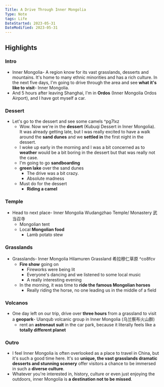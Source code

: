 ```yaml
---
Title: A Drive Through Inner Mongolia
Type: Note
tags: Life
DateStarted: 2023-05-31
DateModified: 2023-05-31
---
```

## Highlights
### Intro
- Inner Mongolia- A region know for its vast grasslands, desserts and mountains. It's home to many ethnic minorities and has a rich culture. In the next five days, I'm going to drive through the area and see **what it's like to visit**- Inner Mongolia.
- And 5 hours after leaving Shanghai, I'm in **Ordos** (Inner Mongolia Ordos Airport), and I have got myself a car.
### Dessert
- Let's go to the dessert and see some camels ^pg7lxz
	- Wow. Now we're in the **dessert** (Kubuqi Dessert in Inner Mongolia). It was already getting late, but I was really excited to have a walk around the **sand dunes** and we **settled in** the first night in the dessert.
	- I woke up early in the morning and I was a bit concerned as to **weather** would be a bit boring in the dessert but that was really not the case.
	- I'm going to go **sandboarding**
	- **green lake** over the sand dunes
		- The drive was a bit crazy.
		- Absolute madness
	- Must do for the dessert
		- **Riding a camel** 
### Temple
- Head to next place- Inner Mongolia Wudangzhao Temple/ Monastery 武当召寺
	- Mongolian tent
	- Local **Mongolian food**
		- Lamb potato stew 
### Grasslands
- Grasslands- Inner Mongolia Hilamuren Grassland 希拉穆仁草原 ^co8fcv
	- **Fire show** going on 
		- Fireworks were being lit
		- Everyone's dancing and we listened to some local music
		- A really interesting evening
	- In the morning, it was time to **ride the famous Mongolian horses**
		- Really riding the horse, no one leading us in the middle of a field
### Volcanos
- One day left on our trip, drive over **three hours** from a grassland to visit a **geopark**- Ulanqub volcanic group in Inner Mongolia (乌兰察布火山群)
	- rent an **astronaut suit** in the car park, because it literally feels like a **totally different planet**
### Outro
- I feel Inner Mongolia is often overlooked as a place to travel in China, but it's such a good time here. It's so **unique, the vast grasslands dramatic desserts and stunning scenery** offer visitors a chance to be immersed in such a **diverse culture**. 
- Whatever you're interested in, history, culture or even just enjoying the outdoors, inner Mongolia is **a destination not to be missed**.